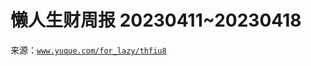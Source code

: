 # 懒人生财周报 20230411~20230418

来源：[`www.yuque.com/for_lazy/thfiu8`](https://www.yuque.com/for_lazy/thfiu8)